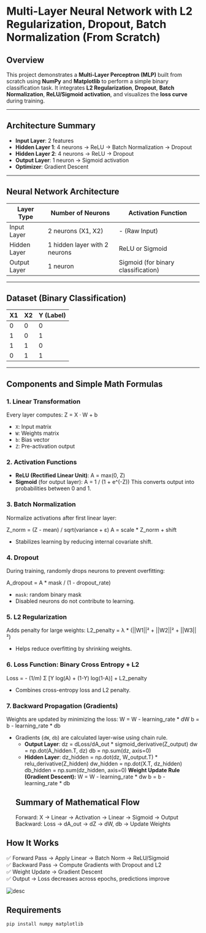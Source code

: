# Multi-Layer Neural Network with L2 Regularization, Dropout, Batch Normalization (From Scratch)

## Overview

This project demonstrates a **Multi-Layer Perceptron (MLP)** built from scratch using **NumPy** and **Matplotlib** to perform a simple binary classification task. It integrates **L2 Regularization**, **Dropout**, **Batch Normalization**, **ReLU/Sigmoid activation**, and visualizes the **loss curve** during training.

---

## Architecture Summary

- **Input Layer**: 2 features
- **Hidden Layer 1**: 4 neurons → ReLU → Batch Normalization → Dropout
- **Hidden Layer 2**: 4 neurons → ReLU → Dropout
- **Output Layer**: 1 neuron → Sigmoid activation
- **Optimizer**: Gradient Descent

---

## Neural Network Architecture

| Layer Type    | Number of Neurons | Activation Function |
|----------------|-------------------|----------------------|
| Input Layer   | 2 neurons (X1, X2) | - (Raw Input)        |
| Hidden Layer  | 1 hidden layer with 2 neurons | ReLU or Sigmoid |
| Output Layer  | 1 neuron            | Sigmoid (for binary classification) |

---

## Dataset (Binary Classification)

| X1 | X2 | Y (Label) |
|----|----|-----------|
| 0  | 0  | 0         |
| 1  | 0  | 1         |
| 1  | 1  | 0         |
| 0  | 1  | 1         |

---

## Components and Simple Math Formulas

### 1. **Linear Transformation**
Every layer computes:
Z = X · W + b
- `X`: Input matrix
- `W`: Weights matrix
- `b`: Bias vector
- `Z`: Pre-activation output

### 2. **Activation Functions**
- **ReLU (Rectified Linear Unit)**:
  A = max(0, Z)
- **Sigmoid** (for output layer):
  A = 1 / (1 + e^(-Z))
  This converts output into probabilities between 0 and 1.

### 3. **Batch Normalization**
Normalize activations after first linear layer:

Z_norm = (Z - mean) / sqrt(variance + ε)
A = scale * Z_norm + shift

- Stabilizes learning by reducing internal covariate shift.

### 4. **Dropout**
During training, randomly drops neurons to prevent overfitting:

A_dropout = A * mask / (1 - dropout_rate)
- `mask`: random binary mask
- Disabled neurons do not contribute to learning.

### 5. **L2 Regularization**
Adds penalty for large weights:
L2_penalty = λ * (||W1||² + ||W2||² + ||W3||²)
- Helps reduce overfitting by shrinking weights.

### 6. **Loss Function: Binary Cross Entropy + L2**
Loss = - (1/m) Σ [Y log(A) + (1-Y) log(1-A)] + L2_penalty
- Combines cross-entropy loss and L2 penalty.

### 7. **Backward Propagation (Gradients)**
Weights are updated by minimizing the loss:
W = W - learning_rate * dW
b = b - learning_rate * db
- Gradients (`dW`, `db`) are calculated layer-wise using chain rule.
   - **Output Layer**:
     dz = dLoss/dA_out * sigmoid_derivative(Z_output)
     dw = np.dot(A_hidden.T, dz)
     db = np.sum(dz, axis=0)
  - **Hidden Layer**:
     dz_hidden = np.dot(dz, W_output.T) * relu_derivative(Z_hidden)
     dw_hidden = np.dot(X.T, dz_hidden)
     db_hidden = np.sum(dz_hidden, axis=0)
  **Weight Update Rule (Gradient Descent):**
    W = W - learning_rate * dw
    b = b - learning_rate * db
  ## Summary of Mathematical Flow
  Forward:
    X → Linear → Activation → Linear → Sigmoid → Output
  Backward:
    Loss → dA_out → dZ → dW, db → Update Weights

## How It Works

✅ Forward Pass → Apply Linear → Batch Norm → ReLU/Sigmoid  
✅ Backward Pass → Compute Gradients with Dropout and L2  
✅ Weight Update → Gradient Descent  
✅ Output → Loss decreases across epochs, predictions improve


![desc](https://github.com/user-attachments/assets/fe06c184-2802-4814-8d17-5dd3c185b00a)

## Requirements

```bash
pip install numpy matplotlib

